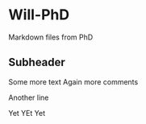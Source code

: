 # Will-PhD
Markdown files from PhD
## Subheader
Some more text
Again more comments

Another line

Yet YEt Yet
